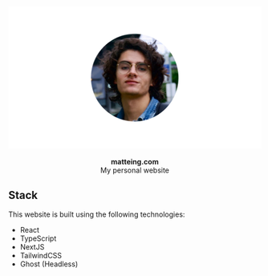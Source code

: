 ![Me](public/gh-cover.png)

<p align="center">
  <b>matteing.com</b><br />
  <span align="center">My personal website</span>
</p>

## Stack

This website is built using the following technologies:

-   React
-   TypeScript
-   NextJS
-   TailwindCSS
-   Ghost (Headless)
